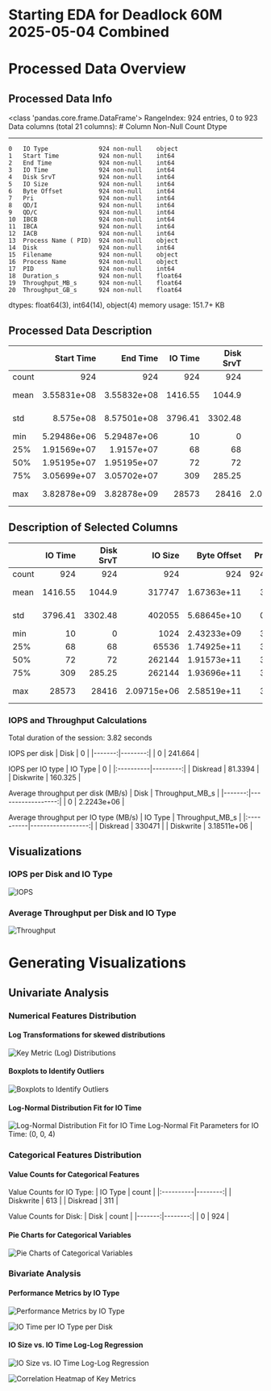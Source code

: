 # Starting EDA for Deadlock 60M 2025-05-04 Combined

# Processed Data Overview

## Processed Data Info
<class 'pandas.core.frame.DataFrame'>
   RangeIndex: 924 entries, 0 to 923
   Data columns (total 21 columns):
    #   Column               Non-Null Count  Dtype  
   ---  ------               --------------  -----  
    0   IO Type              924 non-null    object 
    1   Start Time           924 non-null    int64  
    2   End Time             924 non-null    int64  
    3   IO Time              924 non-null    int64  
    4   Disk SrvT            924 non-null    int64  
    5   IO Size              924 non-null    int64  
    6   Byte Offset          924 non-null    int64  
    7   Pri                  924 non-null    int64  
    8   QD/I                 924 non-null    int64  
    9   QD/C                 924 non-null    int64  
    10  IBCB                 924 non-null    int64  
    11  IBCA                 924 non-null    int64  
    12  IACB                 924 non-null    int64  
    13  Process Name ( PID)  924 non-null    object 
    14  Disk                 924 non-null    int64  
    15  Filename             924 non-null    object 
    16  Process Name         924 non-null    object 
    17  PID                  924 non-null    int64  
    18  Duration_s           924 non-null    float64
    19  Throughput_MB_s      924 non-null    float64
    20  Throughput_GB_s      924 non-null    float64
   dtypes: float64(3), int64(14), object(4)
   memory usage: 151.7+ KB
   

## Processed Data Description
|       |    Start Time |      End Time |   IO Time |   Disk SrvT |          IO Size |   Byte Offset |   Pri |       QD/I |       QD/C |       IBCB |       IBCA |        IACB |   Disk |     PID |    Duration_s |   Throughput_MB_s |   Throughput_GB_s |
|:------|--------------:|--------------:|----------:|------------:|-----------------:|--------------:|------:|-----------:|-----------:|-----------:|-----------:|------------:|-------:|--------:|--------------:|------------------:|------------------:|
| count | 924           | 924           |    924    |      924    |    924           | 924           |   924 | 924        | 924        | 924        | 924        | 924         |    924 |   924   | 924           |     924           |        924        |
| mean  |   3.55831e+08 |   3.55832e+08 |   1416.55 |     1044.9  | 317747           |   1.67363e+11 |     3 |   0.169913 |   0.152597 |   0.130952 |   0.038961 |   0.0638528 |      0 | 29519.2 |   1.41655e-06 |       2.2243e+06  |       2172.17     |
| std   |   8.575e+08   |   8.57501e+08 |   3796.41 |     3302.48 | 402055           |   5.68645e+10 |     0 |   0.601842 |   0.575298 |   0.523712 |   0.229459 |   0.391171  |      0 | 15776.8 |   3.79641e-06 |       1.616e+06   |       1578.12     |
| min   |   5.29486e+06 |   5.29487e+06 |     10    |        0    |   1024           |   2.43233e+09 |     3 |   0        |   0        |   0        |   0        |   0         |      0 |     4   |   1e-08       |     127.057       |          0.124079 |
| 25%   |   1.91569e+07 |   1.9157e+07  |     68    |       68    |  65536           |   1.74925e+11 |     3 |   0        |   0        |   0        |   0        |   0         |      0 |  4976   |   6.8e-08     |  210971           |        206.026    |
| 50%   |   1.95195e+07 |   1.95195e+07 |     72    |       72    | 262144           |   1.91573e+11 |     3 |   0        |   0        |   0        |   0        |   0         |      0 | 39152   |   7.2e-08     |       3.3114e+06  |       3233.79     |
| 75%   |   3.05699e+07 |   3.05702e+07 |    309    |      285.25 | 262144           |   1.93696e+11 |     3 |   0        |   0        |   0        |   0        |   0         |      0 | 39152   |   3.09e-07    |       3.67647e+06 |       3590.3      |
| max   |   3.82878e+09 |   3.82878e+09 |  28573    |    28416    |      2.09715e+06 |   2.58519e+11 |     3 |   5        |   5        |   5        |   2        |   5         |      0 | 39152   |   2.8573e-05  |       4.54545e+06 |       4438.92     |

## Description of Selected Columns
|       |   IO Time |   Disk SrvT |          IO Size |   Byte Offset |   Pri |       QD/I |       QD/C |       IBCB |       IBCA |        IACB |    Duration_s |   Throughput_MB_s |   Throughput_GB_s |
|:------|----------:|------------:|-----------------:|--------------:|------:|-----------:|-----------:|-----------:|-----------:|------------:|--------------:|------------------:|------------------:|
| count |    924    |      924    |    924           | 924           |   924 | 924        | 924        | 924        | 924        | 924         | 924           |     924           |        924        |
| mean  |   1416.55 |     1044.9  | 317747           |   1.67363e+11 |     3 |   0.169913 |   0.152597 |   0.130952 |   0.038961 |   0.0638528 |   1.41655e-06 |       2.2243e+06  |       2172.17     |
| std   |   3796.41 |     3302.48 | 402055           |   5.68645e+10 |     0 |   0.601842 |   0.575298 |   0.523712 |   0.229459 |   0.391171  |   3.79641e-06 |       1.616e+06   |       1578.12     |
| min   |     10    |        0    |   1024           |   2.43233e+09 |     3 |   0        |   0        |   0        |   0        |   0         |   1e-08       |     127.057       |          0.124079 |
| 25%   |     68    |       68    |  65536           |   1.74925e+11 |     3 |   0        |   0        |   0        |   0        |   0         |   6.8e-08     |  210971           |        206.026    |
| 50%   |     72    |       72    | 262144           |   1.91573e+11 |     3 |   0        |   0        |   0        |   0        |   0         |   7.2e-08     |       3.3114e+06  |       3233.79     |
| 75%   |    309    |      285.25 | 262144           |   1.93696e+11 |     3 |   0        |   0        |   0        |   0        |   0         |   3.09e-07    |       3.67647e+06 |       3590.3      |
| max   |  28573    |    28416    |      2.09715e+06 |   2.58519e+11 |     3 |   5        |   5        |   5        |   2        |   5         |   2.8573e-05  |       4.54545e+06 |       4438.92     |

### IOPS and Throughput Calculations

Total duration of the session: 3.82 seconds

IOPS per disk
|   Disk |       0 |
|-------:|--------:|
|      0 | 241.664 |

IOPS per IO type
| IO Type   |        0 |
|:----------|---------:|
| Diskread  |  81.3394 |
| Diskwrite | 160.325  |

Average throughput per disk (MB/s)
|   Disk |   Throughput_MB_s |
|-------:|------------------:|
|      0 |        2.2243e+06 |

Average throughput per IO type (MB/s)
| IO Type   |   Throughput_MB_s |
|:----------|------------------:|
| Diskread  |  330471           |
| Diskwrite |       3.18511e+06 |

## Visualizations

### IOPS per Disk and IO Type
![IOPS](images\iops_by_disk_and_type.png)

### Average Throughput per Disk and IO Type
![Throughput](images\Throughput_by_disk_and_type.png)

# Generating Visualizations

## Univariate Analysis

### Numerical Features Distribution

#### Log Transformations for skewed distributions
![Key Metric (Log) Distributions](images\key_metric_distributions.png)

#### Boxplots to Identify Outliers
![Boxplots to Identify Outliers](images\Boxplots_outliers.png)

#### Log-Normal Distribution Fit for IO Time
![Log-Normal Distribution Fit for IO Time](images\lognormal_io_time.png)
Log-Normal Fit Parameters for IO Time: (0, 0, 4)

### Categorical Features Distribution

#### Value Counts for Categorical Features

Value Counts for IO Type:
| IO Type   |   count |
|:----------|--------:|
| Diskwrite |     613 |
| Diskread  |     311 |

Value Counts for Disk:
|   Disk |   count |
|-------:|--------:|
|      0 |     924 |

#### Pie Charts for Categorical Variables
![Pie Charts of Categorical Variables](images\categorical_pie_charts.png)

### Bivariate Analysis

#### Performance Metrics by IO Type
![Performance Metrics by IO Type](images\performance_metrics_by_io_type.png)

![IO Time per IO Type per Disk](images\io_time_per_io_type_per_disk.png)

#### IO Size vs. IO Time Log-Log Regression
![IO Size vs. IO Time Log-Log Regression](images\io_size_vs_duration_loglog.png)

![Correlation Heatmap of Key Metrics](images\correlation_heatmap.png)

